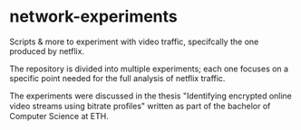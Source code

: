 # network-experiments
Scripts & more to experiment with video traffic, specifcally the one produced by netflix. 

The repository is divided into multiple experiments; each one focuses on a specific point needed for the full analysis of netflix traffic.

The experiments were discussed in the thesis "Identifying encrypted online video streams using bitrate proﬁles" written as part of the bachelor of Computer Science at ETH.